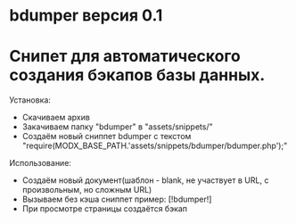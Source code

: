 bdumper версия 0.1
=========
Снипет для автоматического создания бэкапов базы данных.
=========
Установка:
- Скачиваем архив
- Закачиваем папку "bdumper" в "assets/snippets/"
- Создаём новый сниппет bdumper с текстом "require(MODX_BASE_PATH.'assets/snippets/bdumper/bdumper.php');" 

Использование:
- Создаём новый документ(шаблон - blank, не участвует в URL, с произвольным, но сложным URL)
- Вызываем без кэша сниппет пример: [!bdumper!]
- При просмотре страницы создаётся бэкап
